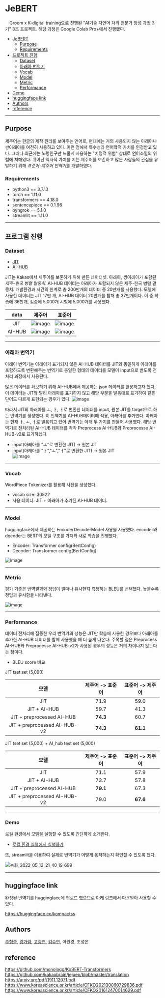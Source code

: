# JeBERT
　Groom x K-digital training으로 진행된 "AI기술 자연어 처리 전문가 양성 과정 3기" 3조 프로젝트. 해당 과정은 Google Colab Pro+에서 진행했다. 

- [JeBERT](#JeBERT)
  - [Purpose](#purpose)
  - [Requirements](#requirements)
- [프로젝트 진행](#프로젝트-진행)
  - [Dataset](#Dataset)
  - [아래아 번역기](#아래아-번역기)
  - [Vocab](#Vocab)
  - [Model](#Model)
  - [Metric](#Metric)
  - [Performance](#Performance)
- [Demo](#Demo)
- [huggingface link](#huggingface-link)
- [Authors](#Authors)
- [reference](#reference)

---

## Purpose
 제주어는 한글의 제작 원리를 보여주는 언어로, 현대에는 거의 사용되지 않는 아래아나 쌍아래아를 여전히 사용하고 있다. 이런 점에서 특수성과 언어학적 가치를 인정받고 있다. 그러나 최근에는 노령인구만 드물게 사용하는 "치명적 위험" 상태로 언어소멸의 위험에 처해있다. 뛰어난 역사적 가치를 지는 제주어를 보존하고 많은 사람들의 관심을 유발하기 위해 *표준어-제주어 번역기*를 개발하였다. 



### Requirements
- python3 == 3.7.13
- torch == 1.11.0
- transformers == 4.18.0
- sentencepiece == 0.1.96
- pyngrok == 5.1.0
- streamlit == 1.11.0

---
## 프로그램 진행

### Dataset
* [JIT](https://www.kaggle.com/datasets/bryanpark/jit-dataset) 
* [AI-HUB](https://aihub.or.kr/aidata/33982) 

 JIT는 Kakao에서 제주어를 보존하기 위해 만든 데이터셋. 아래아, 쌍아래아가 포함된 *제주-한국 병렬 말뭉치*. 
AI-HUB 데이터는 아래아가 포함되지 않은 제주-한국 병렬 말뭉치. 개발환경과 시간의 한계로 총 200만개의 데이터 중 20만개를 사용했다. 모델에 사용한 데이터는 JIT 17만 개, AI-HUB 데이터 20만개를 합쳐 총 37만개이다. 이 중 학습에 36만개, 검증에 5,000개 시험에 5,000개를 사용했다. 

|data|제주어|표준어|
|:--:|:--:|:--:|
|JIT|![image](https://user-images.githubusercontent.com/70511222/168055112-91ad31ac-7c1f-4720-a586-3b34f589578e.png)|![image](https://user-images.githubusercontent.com/70511222/168055173-ea65dbd2-987b-4300-9cfb-1f80b151d8ff.png)|
|AI-HUB|![image](https://user-images.githubusercontent.com/70511222/168217108-b1e5daf2-ae9e-431e-a301-03afcd038c2f.png)|![image](https://user-images.githubusercontent.com/70511222/168217072-d399a86d-85e8-4d46-b412-5f70be6fa2a8.png)|


---

### 아래아 번역기 
 아래아 번역기는 아래아가 표기되지 않은 AI-HUB 데이터를 JIT와 동일하게 아래아를 포함하도록 변환해주는 번역기로 동일한 형태의 데이터를 모델이 input으로 받도록 전처리 과정에서 사용된다. 

 많은 데이터를 확보하기 위해 AI-HUB에서 제공하는 json 데이터를 활용하고자 했다. 이 데이터는 JIT와 달리 아래아를 표기하지 않고 해당 부분을 발음대로 표기하여 같은 단어도 다르게 표현되는 경우가 있다. 
![image](https://user-images.githubusercontent.com/70511222/168250237-c40db28f-e0f6-41bf-ade3-89bb81878312.png)


 따라서 JIT의 아래아를 ㅗ, ㅏ, ㅓ로 변환한 데이터를 input,  원본 JIT를 target으로 하는 번역기를 생성했다. 이 번역기를 AI-HUB데이터에 적용, 아래아를 추가했다. 아래아는 현재 ㅏ, ㅗ, ㅓ로 발음되고 있어 번역기는 아래 두 가지를 만들어 사용했다. 해당 번역기로 전처리된 AI-HUB 데이터를 각각 Preprocess AI-HUB와 Preprocesse AI-HUB-v2로 표기하겠다.
* input(아래아를 "ㅗ"로 변환한 JIT) -> 원본 JIT
* input(아래아를 "ㅏ","ㅗ","ㅓ"로 변환한 JIT) -> 원본 JIT  
![image](https://user-images.githubusercontent.com/70511222/168067977-a4ceca4c-a0e3-44aa-a660-08666931d14e.png)

---

### Vocab
 WordPiece Tokenizer를 활용해 사전을 생성했다. 
* vocab size: 30522
* 사용 데이터: JIT + 아래아가 추가된 AI-HUB 데이터.

---

### Model
 huggingface에서 제공하는 EncoderDecoderModel 사용을 사용했다. encoder와 decoder는 BERT의 모델 구조를 가져와 새로 학습을 진행했다. 
* Encoder: Transformer config(BertConfig)
* Decoder: Transformer config(BertConfig)

![image](https://user-images.githubusercontent.com/70511222/168069946-d71435ae-98be-4a24-b887-881bff69616b.png)

---

### Metric
 평가 기준은 번역결과와 정답이 얼마나 유사한지 측정하는 BLEU를 선택했다. 높을수록 정답과 유사함을 나타낸다. 

![image](https://user-images.githubusercontent.com/70511222/168070564-dbc261f3-b8b5-4352-8723-53ca46f9bb36.png)

---
### Performance
데이터 전처리에 집중한 우리 번역기의 성능은 JIT만 학습에 사용한 경우보다 아래아를 추가한 AI-HUB 데이터를 함께 사용했을 때 더 높게 나온다. 주목할 점은 Preprocess AI-HUB와 Preprocesse AI-HUB-v2가 사용된 경우의 성능은 거의 차이나지 않는다는 점이다. 

* BLEU score 비교

JIT tset set (5,000)

|모델|제주어 -> 표준어|표준어 -> 제주어|
|:--:|:--:|:--:|
|JIT|71.9|59.0|
|JIT + AI-HUB|59.7|41.3|
|JIT + preprocessed AI-HUB|**74.3**|60.7|
|JIT + preprocessed AI-HUB-v2|**74.3**|**61.1**|


JIT tset set (5,000) + AI_hub test set (5,000)

|모델|제주어 -> 표준어|표준어 -> 제주어|
|:--:|:--:|:--:|
|JIT|71.1|57.9|
|JIT + AI-HUB|73.7|57.8|
|JIT + preprocessed AI-HUB|**79.1**|67.3|
|JIT + preprocessed AI-HUB-v2|79.0|**67.6**|


---

### Demo

 로컬 환경에서 모델을 실행할 수 있도록 간단하게 소개한다.

- [로컬 환경 실행에서 실행하기](https://github.com/Goormnlpteam3/JeBERT/blob/main/MainModel/bleu_score(local_path_version).ipynb)

 또, streamlit을 이용하여 실제로 번역기가 어떻게 동작하는지 확인할 수 있도록 했다. 

![녹화_2022_05_12_21_40_19_699](https://user-images.githubusercontent.com/70511222/168076970-acb41b98-8bfe-475e-843e-60e6f0aed21d.gif)



---

## huggingface link
 완성된 번역기를 huggingface에 업로드 했으므로 아래 링크에서 다운받아 사용할 수 있다. 

https://huggingface.co/kompactss


## Authors
 [주형준](https://github.com/hyper-owl), [강가람](https://github.com/1st9aram), [고광연](https://github.com/Kompactss), [김수연](https://github.com/SYEON9), 이원경, 조성은



## reference 
https://github.com/monologg/KoBERT-Transformers
https://github.com/kakaobrain/jejueo/blob/master/translation
https://arxiv.org/pdf/1911.12071.pdf
https://www.koreascience.or.kr/article/CFKO202130060729836.pdf
https://www.koreascience.or.kr/article/CFKO201612470014629.pdf

